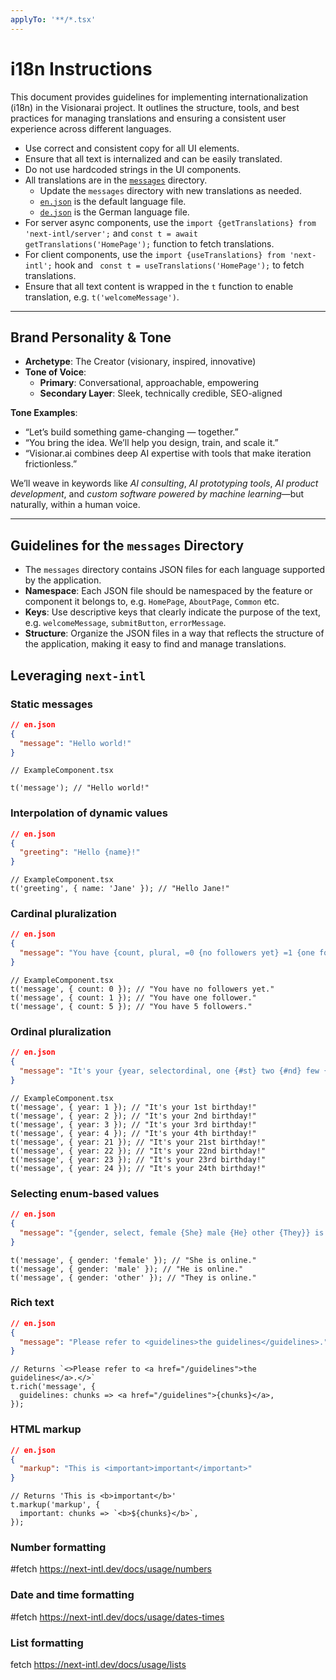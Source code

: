 ```yaml
---
applyTo: '**/*.tsx'
---
```


# i18n Instructions

This document provides guidelines for implementing internationalization (i18n) in the Visionarai project. It outlines the structure, tools, and best practices for managing translations and ensuring a consistent user experience across different languages.

- Use correct and consistent copy for all UI elements.
- Ensure that all text is internalized and can be easily translated.
- Do not use hardcoded strings in the UI components.
- All translations are in the [`messages`](../../messages) directory.
  - Update the `messages` directory with new translations as needed.
  - [`en.json`](../../messages/en.json) is the default language file.
  - [`de.json`](../../messages/de.json) is the German language file.
- For server async components, use the `import {getTranslations} from 'next-intl/server';` and `const t = await getTranslations('HomePage');` function to fetch translations.
- For client components, use the `import {useTranslations} from 'next-intl';` hook and ` const t = useTranslations('HomePage');` to fetch translations.
- Ensure that all text content is wrapped in the `t` function to enable translation, e.g. `t('welcomeMessage')`.

---

## Brand Personality & Tone

- **Archetype**: The Creator (visionary, inspired, innovative)
- **Tone of Voice**:
  - **Primary**: Conversational, approachable, empowering
  - **Secondary Layer**: Sleek, technically credible, SEO-aligned

**Tone Examples**:

- “Let’s build something game-changing — together.”
- “You bring the idea. We’ll help you design, train, and scale it.”
- “Visionar.ai combines deep AI expertise with tools that make iteration frictionless.”

We’ll weave in keywords like _AI consulting_, _AI prototyping tools_, _AI product development_, and _custom software powered by machine learning_—but naturally, within a human voice.

---

## Guidelines for the `messages` Directory

- The `messages` directory contains JSON files for each language supported by the application.
- **Namespace**: Each JSON file should be namespaced by the feature or component it belongs to, e.g. `HomePage`, `AboutPage`, `Common` etc.
- **Keys**: Use descriptive keys that clearly indicate the purpose of the text, e.g. `welcomeMessage`, `submitButton`, `errorMessage`.
- **Structure**: Organize the JSON files in a way that reflects the structure of the application, making it easy to find and manage translations.

## Leveraging `next-intl`

### Static messages

```json
// en.json
{
  "message": "Hello world!"
}
```

```tsx
// ExampleComponent.tsx

t('message'); // "Hello world!"
```

### Interpolation of dynamic values

```json
// en.json
{
  "greeting": "Hello {name}!"
}
```

```tsx
// ExampleComponent.tsx
t('greeting', { name: 'Jane' }); // "Hello Jane!"
```

### Cardinal pluralization

```json
// en.json
{
  "message": "You have {count, plural, =0 {no followers yet} =1 {one follower} other {# followers}}."
}
```

```tsx
// ExampleComponent.tsx
t('message', { count: 0 }); // "You have no followers yet."
t('message', { count: 1 }); // "You have one follower."
t('message', { count: 5 }); // "You have 5 followers."
```

### Ordinal pluralization

```json
// en.json
{
  "message": "It's your {year, selectordinal, one {#st} two {#nd} few {#rd} other {#th}} birthday!"
}
```

```tsx
// ExampleComponent.tsx
t('message', { year: 1 }); // "It's your 1st birthday!"
t('message', { year: 2 }); // "It's your 2nd birthday!"
t('message', { year: 3 }); // "It's your 3rd birthday!"
t('message', { year: 4 }); // "It's your 4th birthday!"
t('message', { year: 21 }); // "It's your 21st birthday!"
t('message', { year: 22 }); // "It's your 22nd birthday!"
t('message', { year: 23 }); // "It's your 23rd birthday!"
t('message', { year: 24 }); // "It's your 24th birthday!"
```

### Selecting enum-based values

```json
// en.json
{
  "message": "{gender, select, female {She} male {He} other {They}} is online."
}
```

```tsx
t('message', { gender: 'female' }); // "She is online."
t('message', { gender: 'male' }); // "He is online."
t('message', { gender: 'other' }); // "They is online."
```

### Rich text

```json
// en.json
{
  "message": "Please refer to <guidelines>the guidelines</guidelines>."
}
```

```tsx
// Returns `<>Please refer to <a href="/guidelines">the guidelines</a>.</>`
t.rich('message', {
  guidelines: chunks => <a href="/guidelines">{chunks}</a>,
});
```

### HTML markup

```json
// en.json
{
  "markup": "This is <important>important</important>"
}
```

```tsx
// Returns 'This is <b>important</b>'
t.markup('markup', {
  important: chunks => `<b>${chunks}</b>`,
});
```

### Number formatting

#fetch https://next-intl.dev/docs/usage/numbers

### Date and time formatting

#fetch https://next-intl.dev/docs/usage/dates-times

### List formatting

fetch https://next-intl.dev/docs/usage/lists
